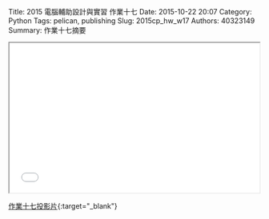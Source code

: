 Title: 2015 電腦輔助設計與實習 作業十七
Date: 2015-10-22 20:07
Category: Python
Tags: pelican, publishing
Slug: 2015cp_hw_w17
Authors: 40323149
Summary: 作業十七摘要

<iframe src="40323149_cp_w17.html" width="500" height="300"></iframe>

[作業十七投影片](40323149_cp_w17.html){:target="_blank"}